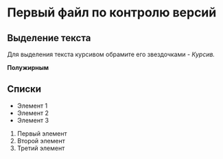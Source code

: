 # Первый файл по контролю версий



## Выделение текста

Для выделения текста курсивом обрамите его  звездочками -
*Курсив.*

**Полужирным**

## Списки

* Элемент 1
* Элемент 2
* Элемент 3

1. Первый элемент
2. Второй элемент
3. Третий элемент